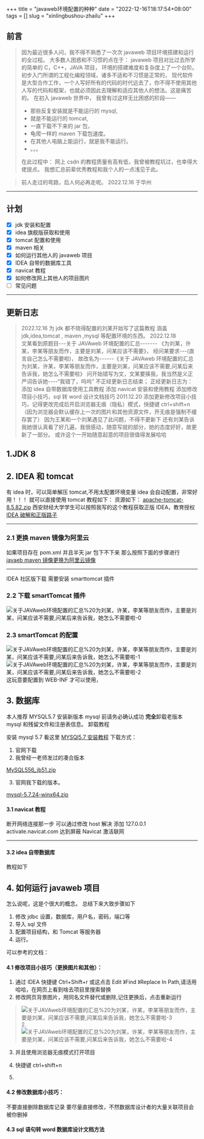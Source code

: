 +++
title = "javaweb环境配置的种种"
date = "2022-12-16T18:17:54+08:00"
tags = []
slug = "xinlingbushou-zhailu"
+++

##

## 前言

> 因为最近很多人问，我不得不熟悉了一次次 javaweb 项目环境搭建和运行的全过程。
> 大多数人困惑和不习惯的点在于：
> javaweb 项目对比过去所学的简单的 C，C++，JAVA 项目，
> 环境的搭建难度和复杂度上了一个台阶。
> 初步入门所谓的工程化编程领域，诸多不适和不习惯是正常的，
> 现代软件是大型合作工作，一个人写好所有的代码的时代远去了，你不得不使用其他人写的代码和框架，也就必须因此去理解和适应其他人的想法。这是痛苦的。
> 在初入 javaweb 世界中，
> 我曾有过这样无比困惑的阶段——
>
> - 那些反复安装就是不能运行的 mysql,
> - 就是不能运行的 tomcat,
> - 一直下载不下来的 jar 包，
> - 龟爬一样的 maven 下载包速度。
> - 在其他人电脑上能运行，就是我不能运行。
> - 。。。
>
> 在此过程中：
> 网上 csdn 的教程质量有高有低，我曾被教程坑过，也幸得大佬提点。
> 我想汇总前辈优秀教程和我个人的一点浅见于此。

> 前人走过的弯路，后人何必再走呢。
> 2022.12.16 于华州

---

## 计划

- [x] jdk 安装和配置
- [x] idea 旗舰版获取和使用
- [x] tomcat 配置和使用
- [x] maven 相关
- [x] 如何运行其他人的 javaweb 项目
- [x] IDEA 自带的数据库工具
- [x] navicat 教程
- [x] 如何修改网上其他人的项目图片
- [ ] 常见问题

---

## 更新日志

> 2022.12.16
> 为 jdk 都不晓得配置的刘某开始写了这篇教程
> 涵盖 jdk,idea,tomcat , maven ,mysql 等配置环境的东西。
> 2022.12.18  
> 文某看到原题目---关于 JAVAweb 环境配置的汇总------- 《为刘某，许某，李某等朋友而作，主要是刘某，问某应该不需要》，
> 经问某要求---(直言自己怎么不需要啦)，
> 故改名为------《关于 JAVAweb 环境配置的汇总 为刘某，许某，李某等朋友而作，主要是刘某，问某应该不需要,问某后来告诉我，她怎么不需要啦》
> 问开始错写为文，文某要揍我，我当然是义正严词告诉她----“我错了，呜呜”
> 不正经更新日志结束；
> 正经更新日志为：
> 添加 idea 自带数据库使用工具教程
> 添加 navicat 安装和使用教程
> 添加修改项目小技巧，sql 转 word 设计文档技巧
> 2011.12.20
> 添加更新修改项目小技巧，记得更改完成后开启浏览器无痕（隐私）模式，快捷键 ctrl+shift+n（因为浏览器会默认缓存上一次的图片和其他资源文件，开无痕是强制不缓存罢了）
> 因为王某和一个刘某遇见了此问题，不得不更新下
> 还有刘某告诉我她很认真看了好几遍，我很感动，随意写就的部分，她的态度好好，故更新了一部分。
> 或许这个一开始随意起意的项目很值得发展哈哈

## 1.JDK 8

## 2. IDEA 和 tomcat

有 idea 时，可以简单解压 tomcat,不用太配置环境变量
idea 会自动配置，非常好用！！！
就可以直接使用 tomcat
教程如下：
资源如下：
[apache-tomcat-8.5.82.zip](assets/apache-tomcat-8.5.82.zip)
西安财经大学学生可以按照我写的这个教程获取正版 IDEA，教育授权
[IDEA 破解和正版路子](https://www.yuque.com/u693751/woygo8/gtg8ry)

---

### 2.1 更换 maven 镜像为阿里云

如果项目存在 pom.xml
并且半天 jar 包下不下来
那么按照下面的步骤进行
[javaeb maven 镜像更换为阿里云镜像](https://www.yuque.com/u693751/woygo8/lhirszt4atrag2sv)

---

IDEA 社区版下载
需要安装 smarttomcat 插件

### 2.2 下载 smartTomcat 插件

![关于JAVAweb环境配置的汇总%20为刘某，许某，李某等朋友而作，主要是刘某，问某应该不需要,问某后来告诉我，她怎么不需要啦-0](assets/关于JAVAweb环境配置的汇总%20为刘某，许某，李某等朋友而作，主要是刘某，问某应该不需要,问某后来告诉我，她怎么不需要啦-0.png)

### 2.3 smartTomcat 的配置

![关于JAVAweb环境配置的汇总%20为刘某，许某，李某等朋友而作，主要是刘某，问某应该不需要,问某后来告诉我，她怎么不需要啦-1](assets/关于JAVAweb环境配置的汇总%20为刘某，许某，李某等朋友而作，主要是刘某，问某应该不需要,问某后来告诉我，她怎么不需要啦-1.png)
![关于JAVAweb环境配置的汇总%20为刘某，许某，李某等朋友而作，主要是刘某，问某应该不需要,问某后来告诉我，她怎么不需要啦-2](assets/关于JAVAweb环境配置的汇总%20为刘某，许某，李某等朋友而作，主要是刘某，问某应该不需要,问某后来告诉我，她怎么不需要啦-2.png)
这玩意要配置到 WEB-INF 才可以使用，

## 3. 数据库

本人推荐 MYSQL5.7
安装新版本 mysql 前请务必确认成功
**完全**卸载老版本 mysql 和残留文件和注册表信息。
卸载教程

安装 mysql 5.7 看这里
[MYSQl5.7 安装教程](https://www.yuque.com/u693751/woygo8/eg2ly9t6xl29wi45)
下载方式：

1. 官网下载
2. 我曾经一老师发过的凑合版本

[MySQL556_jb51.zip](assets/MySQL556_jb51.zip)

3. 官网我下载的版本。

[mysql-5.7.24-winx64.zip](assets/mysql-5.7.24-winx64.zip)

#### 3.1 navicat 教程

断开网络连接那一步
可以通过修改 host 解决
添加 127.0.0.1 activate.navicat.com 达到屏蔽 Navicat 激活联网

---

#### 3.2 idea 自带数据库

教程如下

## 4. 如何运行 javaweb 项目

怎么说呢，这是个很大的概念。
总结下来大致步骤如下

1. 修改 jdbc 设置，数据库，用户名，密码，端口等
2. 导入 sql 文件
3. 配置项目结构，和 Tomcat 等服务器
4. 运行。

可以参考的文档：

#### 4.1 修改项目小技巧（更换图片和其他）：

1. 通过 IDEA 快捷键 Ctrl+Shift+r 或这点击 Edit 》Find 》Replace In Path,请活用哈哈，在网页上看到啥去项目里搜索替换
2. 修改网页背景图片，用同名文件替代或删除,记住更换后，点击重新运行

> ![关于JAVAweb环境配置的汇总%20为刘某，许某，李某等朋友而作，主要是刘某，问某应该不需要,问某后来告诉我，她怎么不需要啦-3](assets/关于JAVAweb环境配置的汇总%20为刘某，许某，李某等朋友而作，主要是刘某，问某应该不需要,问某后来告诉我，她怎么不需要啦-3.png) 2.![关于JAVAweb环境配置的汇总%20为刘某，许某，李某等朋友而作，主要是刘某，问某应该不需要,问某后来告诉我，她怎么不需要啦-4](assets/关于JAVAweb环境配置的汇总%20为刘某，许某，李某等朋友而作，主要是刘某，问某应该不需要,问某后来告诉我，她怎么不需要啦-4.png)

3. 并且使用浏览器无痕模式打开项目
4. 快捷键 ctrl+shift+n

5.

#### 4.2 修改数据库小技巧：

不要直接删除数据库记录
要尽量直接修改，不然数据库设计者的大量关联项目会被你删掉

#### 4.3 sql 语句转 word 数据库设计文档方法
